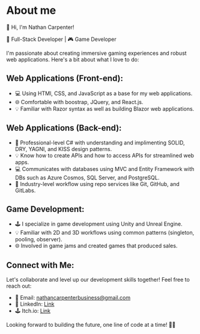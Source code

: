 # About me
👋 Hi, I'm Nathan Carpenter!

🚀 Full-Stack Developer | 🎮 Game Developer

I'm passionate about creating immersive gaming experiences and robust web applications. Here's a bit about what I love to do:

## Web Applications (Front-end):
- 💻 Using HTMl, CSS, and JavaScript as a base for my web applications.
- 🌐 Comfortable with boostrap, JQuery, and React.js.
- 💡 Familiar with Razor syntax as well as building Blazor web applications.

## Web Applications (Back-end):
- 🔧 Professional-level C# with understanding and implimenting SOLID, DRY, YAGNI, and KISS design patterns.
- 💡 Know how to create APIs and how to access APIs for streamlined web apps.
- 💻 Communicates with databases using MVC and Entity Framework with DBs such as Azure Cosmos, SQL Server, and PostgreSQL.
- 💾 Industry-level workflow using repo services like Git, GitHub, and GitLabs.

## Game Development:
- 🕹️ I specialize in game development using Unity and Unreal Engine.
- 💡 Familiar with 2D and 3D workflows using common patterns (singleton, pooling, observer).
- 🌐 Involved in game jams and created games that produced sales.

## Connect with Me:
Let's collaborate and level up our development skills together! Feel free to reach out:
- 📧 Email: nathancarpenterbusiness@gmail.com
- 🔗 LinkedIn: [Link](https://www.linkedin.com/in/nathan-b-carpenter/)
- 🕹️ Itch.io: [Link](https://pixel-dust-studio.itch.io)

Looking forward to building the future, one line of code at a time! 🚀✨
